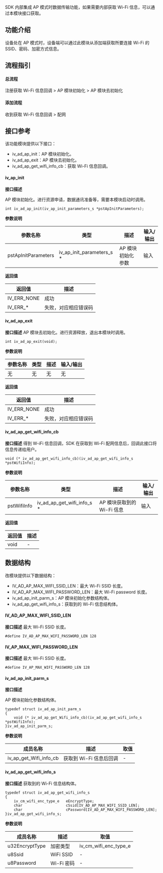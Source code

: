 

SDK 内部集成 AP 模式时数据传输功能，如果需要内部获取 Wi-Fi 信息，可以通过本模块接口获取。

## 功能介绍
设备处在 AP 模式时，设备端可以通过此模块从添加端获取所要连接 Wi-Fi 的 SSID、密码、加密方式信息。

## 流程指引
#### 总流程
注册获取 Wi-Fi 信息回调 > AP 模块初始化 > AP 模块去初始化

#### 添加流程
收到获取 Wi-Fi 信息回调 > 配网

## 接口参考
该功能模块提供以下接口：
- iv_ad_ap_init：AP 模块初始化。
- iv_ad_ap_exit：AP 模块去初始化。
- iv_ad_ap_get_wifi_info_cb：获取 Wi-Fi 信息回调。

#### iv_ap_init

**接口描述**

AP 模块初始化。进行资源申请，数据通讯准备等，需要本模块启动时调用。

```
int iv_ad_ap_init(iv_ap_init_parameters_s *pstApInitParameters); 
```

**参数说明**

参数名称 | 类型 | 描述 |输入/输出
---|---|---|---
pstApInitParameters | iv_ap_init_parameters_s * | AP 模块初始化参数 | 输入

**返回值**

返回值 | 描述 
---|---
IV_ERR_NONE | 成功
IV_ERR_* | 失败，对应相应错误码

#### iv_ad_ap_exit

**接口描述**
AP 模块去初始化。进行资源释放，退出本模块时调用。


```
int iv_ad_ap_exit(void); 
```

**参数说明**

参数名称 | 类型 | 描述 |输入/输出
---|---|---|---
无 | 无 | 无 | 无

**返回值**

返回值 | 描述 
---|---
IV_ERR_NONE | 成功
IV_ERR_* | 失败，对应相应错误码

#### iv_ad_ap_get_wifi_info_cb

**接口描述**
得到 W-iFi 信息回调，SDK 在获取到 Wi-Fi 配网信息后，回调此接口将信息传递给用户。


```
void (* iv_ad_ap_get_wifi_info_cb)(iv_ad_ap_get_wifi_info_s *pstWifiInfo); 
```

**参数说明**

参数名称 | 类型 | 描述 |输入/输出
---|---|---|---
pstWifiInfo | iv_ad_ap_get_wifi_info_s * | AP 模块获取到的 Wi-Fi 信息 | 输入

**返回值**

返回值 | 描述 
---|---
void | -

## 数据结构
改模块提供以下数据结构：
- IV_AD_AP_MAX_WIFI_SSID_LEN：最大 Wi-Fi SSID 长度。
- IV_AD_AP_MAX_WIFI_PASSWORD_LEN：最大 Wi-Fi password 长度。
- iv_ad_ap_init_parm_s：AP 模块初始化参数结构体。
- iv_ad_ap_get_wifi_info_s：获取到的 Wi-Fi 信息结构体。

#### IV_AD_AP_MAX_WIFI_SSID_LEN
**接口描述**
最大 Wi-Fi SSID 长度。


```
#define IV_AD_AP_MAX_WIFI_PASSWORD_LEN 128
```

#### IV_AP_MAX_WIFI_PASSWORD_LEN
**接口描述**
最大 Wi-Fi SSID 长度。

```
#define IV_AP_MAX_WIFI_PASSWORD_LEN 128
```

#### iv_ad_ap_init_parm_s

**接口描述**

AP 模块初始化参数结构体。


```
typedef struct iv_ad_ap_init_parm_s
{
    void (* iv_ad_ap_get_Wifi_info_cb)(iv_ad_ap_get_wifi_info_s *pstWifiInfo);
}iv_ad_ap_init_parm_s;
```

**参数说明**

成员名称 | 描述 | 取值
---|---|---
iv_ap_get_Wifi_info_cb | 获取到 Wi-Fi 信息后回调 | -

#### iv_ad_ap_get_wifi_info_s
**接口描述**
获取到的 Wi-Fi 信息结构体。


```
typedef struct iv_ad_ap_get_wifi_info_s
{
    iv_cm_wifi_enc_type_e	eEncryptType;
    char                    cSsid[IV_AD_AP_MAX_WIFI_SSID_LEN];
    char                    cPassword[IV_AD_AP_MAX_WIFI_PASSWORD_LEN];
}iv_ad_ap_get_wifi_info_s;
```

**参数说明**

成员名称 | 描述 | 取值
---|---|---
u32EncryptType  | 加密类型| iv_cm_wifi_enc_type_e
u8Ssid  | WiFi SSID | -
u8Password  | Wi-Fi 密码 | -
